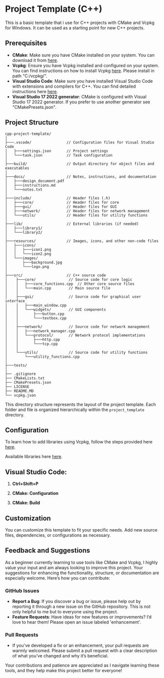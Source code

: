 # Project Template (C++)

This is a basic template that i use for C++ projects with CMake and Vcpkg for Windows. It can be used as a starting point for new C++ projects.

## Prerequisites

- **CMake**: Make sure you have CMake installed on your system. You can download it from [here](https://cmake.org/download/).
- **Vcpkg**: Ensure you have Vcpkg installed and configured on your system. You can find instructions on how to install Vcpkg [here](https://github.com/microsoft/vcpkg). Please install in path "C:/vcpkg/".
- **Visual Studio Code**: Make sure you have installed Visual Studio Code with extensions and compilers for C++. You can find detailed instructions here [here](https://code.visualstudio.com/docs/languages/cpp).
- **Visual Studio 17 2022 generator**: CMake is configured with Visual Studio 17 2022 generator. If you prefer to use another generator see "CMakePresets.json".

## Project Structure
```
cpp-project-template/
│
├───.vscode/                // Configuration files for Visual Studio Code
│   ├───settings.json       // Project settings
│   └───task.json           // Task configuration
│
├───build/                  // Output directory for object files and executables
│
├───docs/                   // Notes, instructions, and documentation
│   ├───design_document.pdf
│   ├───instructions.md
│   └───notes.txt
│
├───include/                // Header files (.h)
│   ├───core/               // Header files for core
│   ├───gui/                // Header files for GUI
│   ├───network/            // Header files for network management
│   └───utils/              // Header files for utility functions
│
├───lib/                    // External libraries (if needed)
│   ├───library1/
│   └───library2/
│
├───resources/              // Images, icons, and other non-code files
│   ├───icons/
│   │   ├───icon1.png
│   │   └───icon2.png
│   └───images/
│       ├───background.jpg
│       └───logo.png
│
├───src/                    // C++ source code
│    ├───core/               // Source code for core logic
│    │   ├───core_functions.cpp  // Other core source files
│    │   └───main.cpp        // Main source file
│    │
│    ├───gui/                // Source code for graphical user interface
│    │   ├───main_window.cpp
│    │   └───widgets/        // GUI components
│    │       ├───button.cpp
│    │       └───textbox.cpp
│    │
│    ├───network/            // Source code for network management
│    │   ├───network_manager.cpp
│    │   └───protocol/       // Network protocol implementations
│    │       ├───http.cpp
│    │       └───tcp.cpp
│    │
│    └───utils/              // Source code for utility functions
│        └───utility_functions.cpp
│
├───tests/
│  
├── .gitignore
├── CMakeLists.txt
├── CMakePresets.json
├── LICENSE
├── README.MD
└── vcpkg.json
```

This directory structure represents the layout of the project template. Each folder and file is organized hierarchically within the `project_template` directory.

## Configuration

To learn how to add libraries using Vcpkg, follow the steps provided here [here](https://learn.microsoft.com/it-it/vcpkg/get_started/get-started?pivots=shell-cmd).

Available libraries here [here](https://vcpkg.io/en/packages).

## Visual Studio Code:

1. **Ctrl+Shift+P**

2. **CMake: Configuration**

2. **CMake: Build**

## Customization

You can customize this template to fit your specific needs. Add new source files, dependencies, or configurations as necessary.

## Feedback and Suggestions

As a beginner currently learning to use tools like CMake and Vcpkg, I highly value your input and am always looking to improve this project. Your suggestions for enhancing the functionality, structure, or documentation are especially welcome. Here’s how you can contribute:

### GitHub Issues
- **Report a Bug**: If you discover a bug or issue, please help out by reporting it through a new issue on the GitHub repository. This is not only helpful to me but to everyone using the project.
- **Feature Requests**: Have ideas for new features or improvements? I’d love to hear them! Please open an issue labeled 'enhancement'.

### Pull Requests
- If you've developed a fix or an enhancement, your pull requests are warmly welcomed. Please submit a pull request with a clear description of what you’ve changed and why it’s beneficial.

Your contributions and patience are appreciated as I navigate learning these tools, and they help make this project better for everyone!
